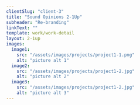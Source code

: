 ```yaml
---
clientSlug: "client-3"
title: "Sound Opinions 2-1Up"
subheader: "Re-branding"
linkText: ""
template: work/work-detail
layout: 2-1up
images:
  image1:
    src: "/assets/images/projects/project1-1.png"
    alt: "picture alt 1"
  image2:
    src: "/assets/images/projects/project1-2.jpg"
    alt: "picture alt 2"
  image3:
    src: "/assets/images/projects/project1-2.jpg"
    alt: "picture alt 3"
---
```

